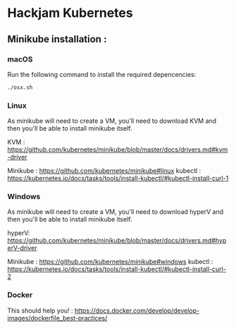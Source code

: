 # Hackjam Kubernetes

## Minikube installation :

### macOS

Run the following command to install the required depencencies:

```Bash
./osx.sh
```

### Linux

As minikube will need to create a VM, you'll need to download KVM
and then you'll be able to install minikube itself.

KVM :
https://github.com/kubernetes/minikube/blob/master/docs/drivers.md#kvm-driver

Minikube :
https://github.com/kubernetes/minikube#linux
kubectl :
https://kubernetes.io/docs/tasks/tools/install-kubectl/#kubectl-install-curl-1

### Windows

As minikube will need to create a VM, you'll need to download hyperV
and then you'll be able to install minikube itself.

hyperV:
https://github.com/kubernetes/minikube/blob/master/docs/drivers.md#hyperV-driver

Minikube :
https://github.com/kubernetes/minikube#windows
kubectl :
https://kubernetes.io/docs/tasks/tools/install-kubectl/#kubectl-install-curl-2

### Docker

This should help you! :
https://docs.docker.com/develop/develop-images/dockerfile_best-practices/
